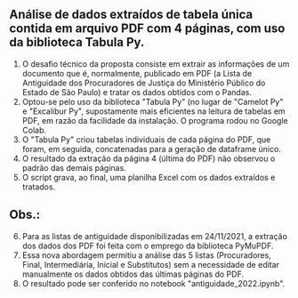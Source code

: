 ## Análise de dados extraídos de tabela única contida em arquivo PDF com 4 páginas, com uso da biblioteca Tabula Py.

1) O desafio técnico da proposta consiste em extrair as informações de um documento que é, normalmente, publicado em PDF (a Lista de Antiguidade dos Procuradores de Justiça do Ministério Público do Estado de São Paulo) e tratar os dados obtidos com o Pandas.
2) Optou-se pelo uso da biblioteca "Tabula Py" (no lugar de "Camelot Py" e "Excalibur Py", supostamente mais eficientes na leitura de tabelas em PDF, em razão da facilidade da instalação. O programa rodou no Google Colab.
3) O "Tabula Py" criou tabelas individuais de cada página do PDF, que foram, em seguida, concatenadas para a geração de dataframe único.
4) O resultado da extração da página 4 (última do PDF) não observou o padrão das demais páginas.
5) O script grava, ao final, uma planilha Excel com os dados extraídos e tratados.

## Obs.:

6) Para as listas de antiguidade disponibilizadas em 24/11/2021, a extração dos dados dos PDF foi feita com o emprego da biblioteca PyMuPDF. 
7) Essa nova abordagem permitiu a análise das 5 listas (Procuradores, Final, Intermediária, Inicial e Substitutos) sem a necessidade de editar manualmente os dados obtidos das últimas páginas do PDF. 
8) O resultado pode ser conferido no notebook "antiguidade_2022.ipynb".
